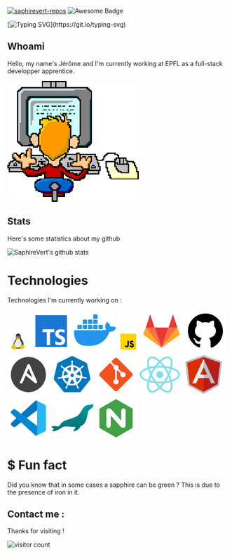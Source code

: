 <!--
**SaphireVert/saphirevert** is a ✨ _special_ ✨ repository because its `README.md` (this file) appears on your GitHub profile.

Here are some ideas to get you started:

- 🔭 I’m currently working on ...
- 🌱 I’m currently learning ...
- 👯 I’m looking to collaborate on ...
- 🤔 I’m looking for help with ...
- 💬 Ask me about ...
- 📫 How to reach me: ...
- 😄 Pronouns: ...
- ⚡ Fun fact: ...
-->
[![saphirevert-repos][saphirevert-shield]][saphirevert-url]
<img src="https://cdn.rawgit.com/sindresorhus/awesome/d7305f38d29fed78fa85652e3a63e154dd8e8829/media/badge.svg" alt="Awesome Badge"/>

[![Typing SVG](https://readme-typing-svg.herokuapp.com/?duration=2500&ccolor=66F73A&lines=✨+Hello+everyone!+✨;Welcome+to+my+github+profile+page!)](https://git.io/typing-svg)

## Whoami
Hello, my name's Jérôme and I'm currently working at EPFL as a full-stack developper apprentice.

<img src="gifs/typing_on_computer.gif"/>

## Stats
Here's some statistics about my github

![SaphireVert's github stats](https://github-readme-stats.vercel.app/api?username=saphirevert)

# Technologies
Technologies I'm currently working on : 

<!-- <a href="https://www.gitlab.com/saphirevert" title="gitlab"><img src="images/gitlab.svg"/></a> -->

<a href="" title="Linux"><img src="images/icons8-linux.gif" height="48px"/></a>
<a href="https://www.typescriptlang.org/" title="Typescript"><img src="images/icons8-typescript.svg"/></a>
<a href="https://www.docker.com/" title="Docker"><img src="images/icon8-docker.svg"/></a>
<a href="https://www.javascript.com/" title="Javascript"><img src="images/icons8-javascript.gif" height=48px/></a>
<a href="https://www.gitlab.com/saphirevert" title="Gitlab"><img src="images/icons8-gitlab.svg"/></a>
<a href="https://www.github.com/saphirevert" title="Github"><img src="images/icons8-github.svg"/></a>
<a href="https://www.ansible.com/" title="Ansible"><img src="images/icons8-ansible.svg"/></a>
<a href="https://kubernetes.io/fr/" title="Kubernetes"><img src="images/icons8-kubernetes.svg"/></a>
<a href="https://git-scm.com/" title="Git"><img src="images/icons8-git.svg"/></a>
<a href="https://fr.reactjs.org/" title="React-native"><img src="images/icons8-react-native.svg"/></a>
<a href="https://angular.io/" title="Angular"><img src="images/icons8-angularjs.svg"/></a>
<a href="https://code.visualstudio.com/" title="Vscode"><img src="images/icons8-vscode.svg"/></a>
<a href="https://mariadb.org/" title="MariaDB"><img src="images/icons8-mariadb.svg"/></a>
<a href="https://www.nginx.com/" title="Nginx"><img src="images/icons8-nginx.svg"/></a>

<!--START_SECTION:waka-->


<!--END_SECTION:waka-->



[saphirevert-shield]: https://badgen.net/badge/Github/SaphireVert/green?icon=https://svgshare.com/i/Srf.svg
[saphirevert-url]: https://github.com/saphirevert/


<!-- <a href="https://www.docker.com/" title="Adafruit"><img src="images/adafruit.svg" height="50px" /></a>
<a href="https://www.docker.com/" title="Docker"><img src="https://cdn.jsdelivr.net/npm/simple-icons@6.19.0/icons/gitlab.svg" height="50px" /></a> -->


# $ Fun fact

Did you know that in some cases a sapphire can be green ? This is due to the presence of iron in it.

## Contact me :

<a href="mailto:todo" > </a>
<!-- <img src="gifs/dialing_progress.gif"> -->

Thanks for visiting !

![visitor count](https://profile-counter.glitch.me/saphirevert/count.svg)


